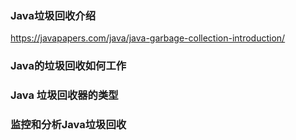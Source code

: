 ### Java垃圾回收介绍
https://javapapers.com/java/java-garbage-collection-introduction/
### Java的垃圾回收如何工作

### Java 垃圾回收器的类型

### 监控和分析Java垃圾回收
